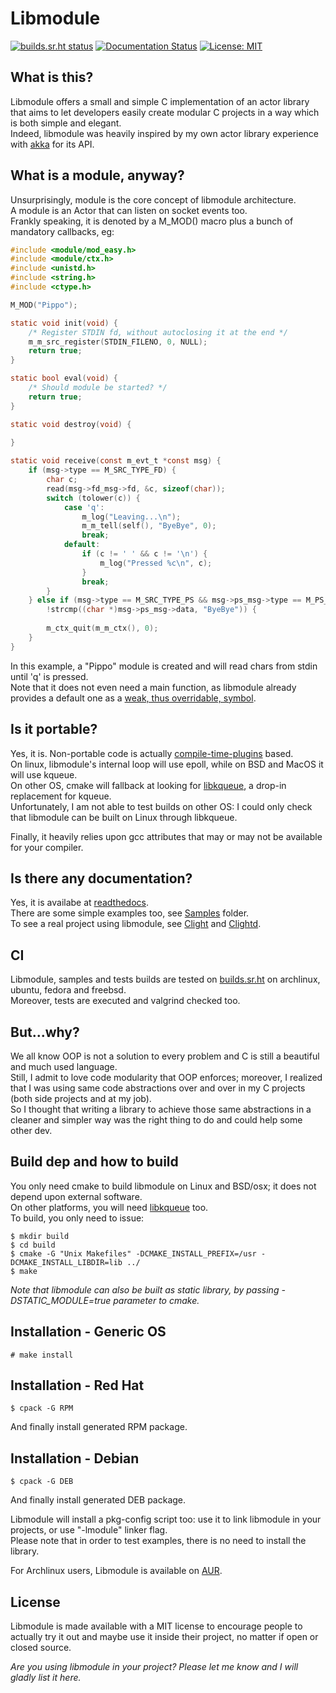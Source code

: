 # Libmodule

[![builds.sr.ht status](https://builds.sr.ht/~fededp/libmodule.svg)](https://builds.sr.ht/~fededp/libmodule?)
[![Documentation Status](https://readthedocs.org/projects/libmodule/badge/?version=latest)](http://libmodule.readthedocs.io/en/latest/?badge=latest)
[![License: MIT](https://img.shields.io/badge/License-MIT-yellow.svg)](https://opensource.org/licenses/MIT)

## What is this?

Libmodule offers a small and simple C implementation of an actor library that aims to let developers easily create modular C projects in a way which is both simple and elegant.  
Indeed, libmodule was heavily inspired by my own actor library experience with [akka](https://akka.io/) for its API.  

## What is a module, anyway?

Unsurprisingly, module is the core concept of libmodule architecture.  
A module is an Actor that can listen on socket events too.  
Frankly speaking, it is denoted by a M_MOD() macro plus a bunch of mandatory callbacks, eg:
```C
#include <module/mod_easy.h>
#include <module/ctx.h>
#include <unistd.h>
#include <string.h>
#include <ctype.h>

M_MOD("Pippo");

static void init(void) {
    /* Register STDIN fd, without autoclosing it at the end */
    m_m_src_register(STDIN_FILENO, 0, NULL);
    return true;
}

static bool eval(void) {
    /* Should module be started? */
    return true;
}

static void destroy(void) {
    
}

static void receive(const m_evt_t *const msg) {
    if (msg->type == M_SRC_TYPE_FD) {
        char c;
        read(msg->fd_msg->fd, &c, sizeof(char));
        switch (tolower(c)) {
            case 'q':
                m_log("Leaving...\n");
                m_m_tell(self(), "ByeBye", 0);
                break;
            default:
                if (c != ' ' && c != '\n') {
                    m_log("Pressed %c\n", c);
                }
                break;
        }
    } else if (msg->type == M_SRC_TYPE_PS && msg->ps_msg->type == M_PS_USER && 
        !strcmp((char *)msg->ps_msg->data, "ByeBye")) {
        
        m_ctx_quit(m_m_ctx(), 0);
    }
}
```
In this example, a "Pippo" module is created and will read chars from stdin until 'q' is pressed.  
Note that it does not even need a main function, as libmodule already provides a default one as a [weak, thus overridable, symbol](https://gcc.gnu.org/onlinedocs/gcc-3.2/gcc/Function-Attributes.html).  

## Is it portable?

Yes, it is. Non-portable code is actually [compile-time-plugins](https://github.com/FedeDP/libmodule/tree/master/Lib/poll_plugins) based.  
On linux, libmodule's internal loop will use epoll, while on BSD and MacOS it will use kqueue.  
On other OS, cmake will fallback at looking for [libkqueue](https://github.com/mheily/libkqueue), a drop-in replacement for kqueue.  
Unfortunately, I am not able to test builds on other OS: I could only check that libmodule can be built on Linux through libkqueue.  

Finally, it heavily relies upon gcc attributes that may or may not be available for your compiler.

## Is there any documentation?

Yes, it is availabe at [readthedocs](http://libmodule.readthedocs.io/en/latest/).  
There are some simple examples too, see [Samples](https://github.com/FedeDP/libmodule/tree/master/Samples) folder.  
To see a real project using libmodule, see [Clight](https://github.com/FedeDP/Clight) and [Clightd](https://github.com/FedeDP/Clightd).

## CI

Libmodule, samples and tests builds are tested on [builds.sr.ht](https://builds.sr.ht/~fededp/libmodule) on archlinux, ubuntu, fedora and freebsd.  
Moreover, tests are executed and valgrind checked too.  

## But...why?

We all know OOP is not a solution to every problem and C is still a beautiful and much used language.  
Still, I admit to love code modularity that OOP enforces; moreover, I realized that I was using same code abstractions over and over in my C projects (both side projects and at my job).  
So I thought that writing a library to achieve those same abstractions in a cleaner and simpler way was the right thing to do and could help some other dev. 

## Build dep and how to build

You only need cmake to build libmodule on Linux and BSD/osx; it does not depend upon external software.  
On other platforms, you will need [libkqueue](https://github.com/mheily/libkqueue) too.  
To build, you only need to issue:

    $ mkdir build
    $ cd build
    $ cmake -G "Unix Makefiles" -DCMAKE_INSTALL_PREFIX=/usr -DCMAKE_INSTALL_LIBDIR=lib ../
    $ make

*Note that libmodule can also be built as static library, by passing -DSTATIC_MODULE=true parameter to cmake.*

Installation - Generic OS
-------------------------

    # make install

Installation - Red Hat
----------------------

    $ cpack -G RPM

And finally install generated RPM package.

Installation - Debian
---------------------

    $ cpack -G DEB

And finally install generated DEB package.

Libmodule will install a pkg-config script too: use it to link libmodule in your projects, or use "-lmodule" linker flag.  
Please note that in order to test examples, there is no need to install the library.

For Archlinux users, Libmodule is available on [AUR](https://aur.archlinux.org/packages/libmodule/).

## License
Libmodule is made available with a MIT license to encourage people to actually try it out and maybe use it inside their project, no matter if open or closed source.  

*Are you using libmodule in your project? Please let me know and I will gladly list it here.*

